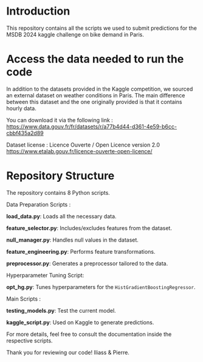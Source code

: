 # Introduction

This repository contains all the scripts we used to submit predictions 
for the MSDB 2024 kaggle challenge on bike demand in Paris. 

# Access the data needed to run the code

In addition to the datasets provided in the Kaggle competition, 
we sourced an external dataset on weather conditions in Paris. 
The main difference between this dataset and the one originally 
provided is that it contains hourly data.

You can download it via the following link : 
https://www.data.gouv.fr/fr/datasets/r/a77b4d44-d361-4e59-b6cc-cbbf435a2d89

Dataset license : 
Licence Ouverte / Open Licence version 2.0
https://www.etalab.gouv.fr/licence-ouverte-open-licence/

# Repository Structure  

The repository contains 8 Python scripts.

Data Preparation Scripts :

**load_data.py**: Loads all the necessary data.

**feature_selector.py**: Includes/excludes features from the dataset.

**null_manager.py**: Handles null values in the dataset.

**feature_engineering.py**: Performs feature transformations.

**preprocessor.py**: Generates a preprocessor tailored to the data.

Hyperparameter Tuning Script:

**opt_hg.py**: Tunes hyperparameters for the ```HistGradientBoostingRegressor```.

Main Scripts : 

**testing_models.py**: Test the current model.

**kaggle_script.py**: Used on Kaggle to generate predictions.

For more details, feel free to consult the documentation inside the respective scripts.



Thank you for reviewing our code!
Iliass & Pierre.
